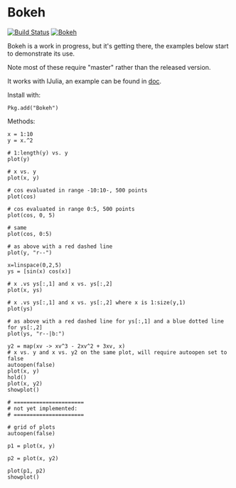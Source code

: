 # Bokeh

[![Build Status](https://travis-ci.org/bokeh/Bokeh.jl.svg?branch=master)](https://travis-ci.org/bokeh/Bokeh.jl)
[![Bokeh](http://pkg.julialang.org/badges/Bokeh_0.3.svg)](http://pkg.julialang.org/?pkg=Bokeh&ver=0.3)

Bokeh is a work in progress, but it's getting there, the examples below start to demonstrate its use.

Note most of these require "master" rather than the released version.

It works with IJulia, an example can be found in [doc](doc).

Install with:
    
    Pkg.add("Bokeh")

Methods: 

	x = 1:10
	y = x.^2

	# 1:length(y) vs. y
	plot(y)

	# x vs. y
	plot(x, y)

	# cos evaluated in range -10:10-, 500 points
	plot(cos)

	# cos evaluated in range 0:5, 500 points
	plot(cos, 0, 5)

	# same
	plot(cos, 0:5)

	# as above with a red dashed line
	plot(y, "r--")

    x=linspace(0,2,5)
    ys = [sin(x) cos(x)]

    # x .vs ys[:,1] and x vs. ys[:,2]
    plot(x, ys)

    # x .vs ys[:,1] and x vs. ys[:,2] where x is 1:size(y,1)
    plot(ys)

	# as above with a red dashed line for ys[:,1] and a blue dotted line for ys[:,2]
	plot(ys, "r--|b:")

	y2 = map(xv -> xv^3 - 2xv^2 + 3xv, x)
	# x vs. y and x vs. y2 on the same plot, will require autoopen set to false
	autoopen(false)
	plot(x, y)
	hold()
	plot(x, y2)
	showplot()

	# ======================
	# not yet implemented:
	# ======================

	# grid of plots
	autoopen(false)

	p1 = plot(x, y)

	p2 = plot(x, y2)

	plot(p1, p2)
	showplot()
